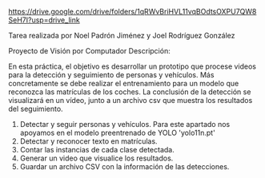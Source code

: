 https://drive.google.com/drive/folders/1qRWvBriHVL11vqBOdtsOXPU7QW8SeH7I?usp=drive_link

Tarea realizada por Noel Padrón Jiménez y Joel Rodríguez González

Proyecto de Visión por Computador
Descripción:

En esta práctica, el objetivo es desarrollar un prototipo que procese videos para la detección y seguimiento de personas y vehículos. Más concretamente se debe realizar el entrenamiento para un modelo que reconozca las matrículas de los coches. 
La conclusión de la detección se visualizará en un vídeo, junto a un archivo csv que muestra los resultados del seguimiento.

1. Detectar y seguir personas y vehículos.
Para este apartado nos apoyamos en el modelo preentrenado de YOLO 'yolo11n.pt'
3. Detectar y reconocer texto en matrículas.
4. Contar las instancias de cada clase detectada.
5. Generar un video que visualice los resultados.
6. Guardar un archivo CSV con la información de las detecciones.

